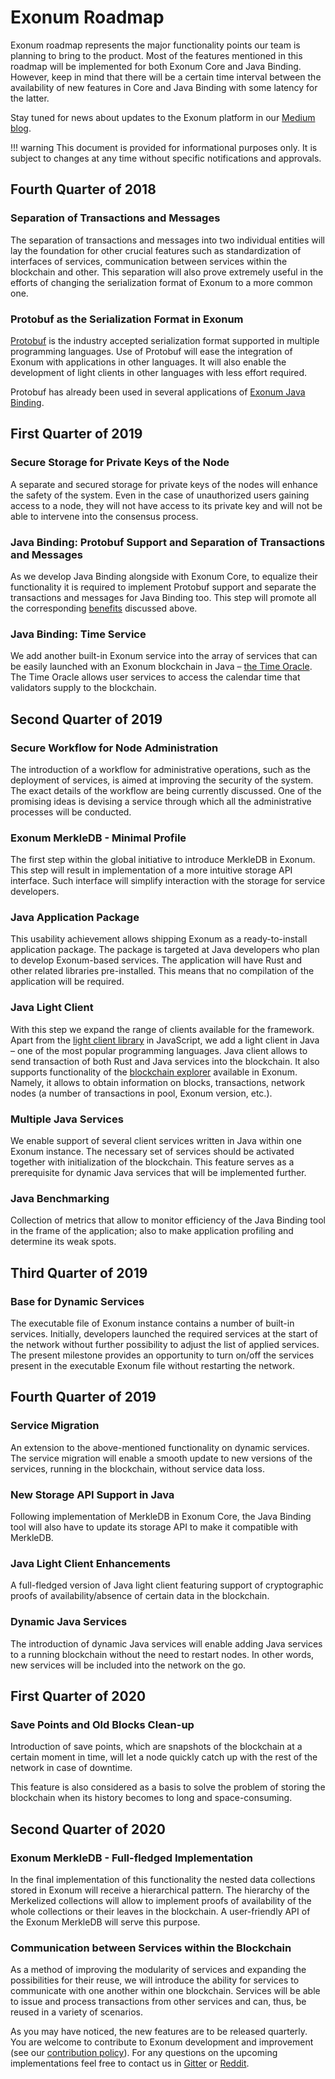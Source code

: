 # Exonum Roadmap

Exonum roadmap represents the major functionality points our team is planning
to bring to the product. Most of the features mentioned in this roadmap will be
implemented for both Exonum Core and Java Binding. However, keep in mind that
there will be a certain time interval between the availability of new features
in Core and Java Binding with some latency for the latter.

Stay tuned for news about updates to the Exonum platform in
our [Medium blog](https://medium.com/@ExonumPlatform).

!!! warning
    This document is provided for informational purposes only. It is subject
    to changes at any time without specific notifications and approvals.

## Fourth Quarter of 2018

### Separation of Transactions and Messages

The separation of transactions and messages into two individual entities will
lay the foundation for other crucial features such as standardization of
interfaces of services, communication between services within the blockchain and
other. This separation will also prove extremely useful in the efforts of
changing the serialization format of Exonum to a more common one.

### Protobuf as the Serialization Format in Exonum

[Protobuf](https://developers.google.com/protocol-buffers/) is the industry
accepted serialization format supported in multiple
programming languages. Use of Protobuf will ease the integration of Exonum with
applications in other languages. It will also enable the development of light
clients in other languages with less effort required.

Protobuf has already been used in several applications of [Exonum Java Binding](https://github.com/exonum/exonum-java-binding).

## First Quarter of 2019

### Secure Storage for Private Keys of the Node

A separate and secured storage for private keys of the nodes will enhance the
safety of the
system. Even in the case of unauthorized users gaining access to a node,
they will not have access to its private key and will not be able to
intervene into the consensus process.

### Java Binding: Protobuf Support and Separation of Transactions and Messages

As we develop Java Binding alongside with Exonum Core, to equalize their
functionality it is required to implement Protobuf support and separate the
transactions and messages for Java Binding too. This step will promote all the
corresponding [benefits](#protobuf-as-the-serialization-format-in-exonum)
discussed above.

### Java Binding: Time Service

We add another built-in Exonum service into the array of services that can be
easily launched with an Exonum blockchain in Java –
[the Time Oracle](advanced/time.md). The Time
Oracle allows user services to access the calendar time that validators supply
to the blockchain.

## Second Quarter of 2019

### Secure Workflow for Node Administration

The introduction of a workflow for administrative operations, such as the
deployment of services, is aimed at improving the security of the system.
The exact details of the workflow are being currently discussed. One of the
promising ideas is devising a service through which all the administrative
processes will be conducted.

### Exonum MerkleDB - Minimal Profile

The first step within the global initiative to introduce MerkleDB in Exonum.
This step will result in implementation of a more intuitive storage API
interface. Such interface will simplify interaction with the storage for service
developers.

### Java Application Package

This usability achievement allows shipping Exonum as a ready-to-install
application package. The package is targeted at Java developers
who plan to develop Exonum-based services. The application will have Rust and
other related libraries pre-installed. This means that no compilation of the
application will be required.

### Java Light Client

With this step we expand the range of clients available for the framework.
Apart from the [light client library](https://github.com/exonum/exonum-client)
in JavaScript, we add a light client in Java – one of the most popular
programming languages. Java client allows to send transaction of both Rust and
Java services into the blockchain. It also supports functionality of the
[blockchain explorer](https://github.com/exonum/blockchain-explorer)
available in Exonum. Namely, it allows to obtain information on blocks,
transactions, network nodes (a number of transactions in pool, Exonum version,
etc.).

### Multiple Java Services

We enable support of several client services written in Java within
one Exonum instance. The necessary set of services should be activated together
with initialization of the blockchain. This feature serves as a prerequisite for
dynamic Java services that will be implemented further.

### Java Benchmarking

Collection of metrics that allow to monitor efficiency of the Java Binding tool
in the frame of the application; also to make application profiling and
determine its weak spots.

## Third Quarter of 2019

### Base for Dynamic Services

The executable file of Exonum instance contains a number of built-in services.
Initially, developers launched the required services at the start of the network
without further possibility to adjust the list of applied services. The present
milestone provides an opportunity to turn on/off the services present in the
executable Exonum file without restarting the network.

## Fourth Quarter of 2019

### Service Migration

An extension to the above-mentioned functionality on dynamic services. The
service migration will enable a smooth update to new versions of the services,
running in the blockchain, without service data loss.

### New Storage API Support in Java

Following implementation of MerkleDB in Exonum Core, the Java Binding tool will
also have to update its storage API to make it compatible with MerkleDB.

### Java Light Client Enhancements

A full-fledged version of Java light client featuring support of cryptographic
proofs of availability/absence of certain data in the blockchain.

### Dynamic Java Services

The introduction of dynamic Java services will enable adding Java services to
a running blockchain without the need to restart nodes. In other words, new
services will be included into the network on the go.

## First Quarter of 2020

<!--### Implementation of gRPC

Exonum intends to shift from REST API to gRPC. Just like Exonum, gRPC supports
Protobuf as an instrument for description and serialization of data types.
Besides, gRPC is a potentially quicker communication protocol compared to
REST.-->

### Save Points and Old Blocks Clean-up

Introduction of save points, which are snapshots of the blockchain at a
certain moment in time, will let a node quickly catch up with the rest of the
network in case of downtime.

This feature is also considered as a basis to solve the problem of storing the
blockchain when its history becomes to long and space-consuming.

## Second Quarter of 2020

### Exonum MerkleDB - Full-fledged Implementation

In the final implementation of this functionality the nested data collections
stored in Exonum will receive a hierarchical pattern. The hierarchy of the
Merkelized collections will allow to implement proofs of availability of the
whole collections or their leaves in the blockchain. A user-friendly API of the
Exonum MerkleDB will serve this purpose.

### Communication between Services within the Blockchain

As a method of improving the modularity of services and expanding the
possibilities for their reuse, we will introduce the ability for
services to communicate with one another within one blockchain. Services will
be able to issue and process transactions from other services and can, thus, be
reused in a variety of scenarios.

As you may have noticed, the new features are to be released quarterly. You are
welcome to contribute to Exonum development and improvement (see our
[contribution policy](https://github.com/exonum/exonum/blob/master/CONTRIBUTING.md)).
For any questions on the upcoming implementations feel free to contact us in
[Gitter](https://gitter.im/exonum) or [Reddit](https://www.reddit.com/r/Exonum/).
